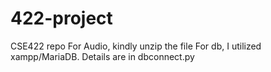 # 422-project
CSE422 repo
For Audio, kindly unzip the file
For db, I utilized xampp/MariaDB. Details are in dbconnect.py
